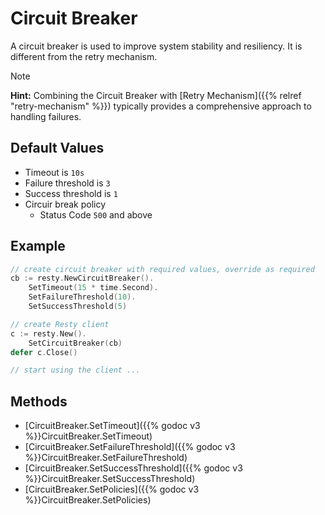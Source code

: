
# Circuit Breaker

A circuit breaker is used to improve system stability and resiliency. It is different from the retry mechanism.

> [!NOTE]
> **Hint:** Combining the Circuit Breaker with [Retry Mechanism]({{% relref "retry-mechanism" %}}) typically provides a comprehensive approach to handling failures.

## Default Values

* Timeout is `10s`
* Failure threshold is `3`
* Success threshold is `1`
* Circuir break policy
    * Status Code `500` and above


## Example

```go
// create circuit breaker with required values, override as required
cb := resty.NewCircuitBreaker().
	SetTimeout(15 * time.Second).
	SetFailureThreshold(10).
	SetSuccessThreshold(5)

// create Resty client
c := resty.New().
    SetCircuitBreaker(cb)
defer c.Close()

// start using the client ...
```


## Methods

* [CircuitBreaker.SetTimeout]({{% godoc v3 %}}CircuitBreaker.SetTimeout)
* [CircuitBreaker.SetFailureThreshold]({{% godoc v3 %}}CircuitBreaker.SetFailureThreshold)
* [CircuitBreaker.SetSuccessThreshold]({{% godoc v3 %}}CircuitBreaker.SetSuccessThreshold)
* [CircuitBreaker.SetPolicies]({{% godoc v3 %}}CircuitBreaker.SetPolicies)

